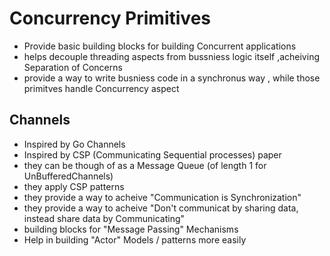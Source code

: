 # Concurrency Primitives

- Provide basic building blocks for building Concurrent applications
- helps decouple threading aspects from bussniess logic itself ,acheiving Separation of Concerns
- provide a way to write busniess code in a synchronus way , while those primitves handle Concurrency aspect

## Channels

- Inspired by Go Channels
- Inspired by CSP (Communicating Sequential processes) paper
- they can be though of as a Message Queue (of length 1 for UnBufferedChannels)
- they apply CSP patterns
- they provide a way to acheive "Communication is Synchronization"
- they provide a way to acheive "Don't communicat by sharing data, instead share data by Communicating"
- building blocks for "Message Passing" Mechanisms
- Help in building "Actor" Models / patterns more easily
